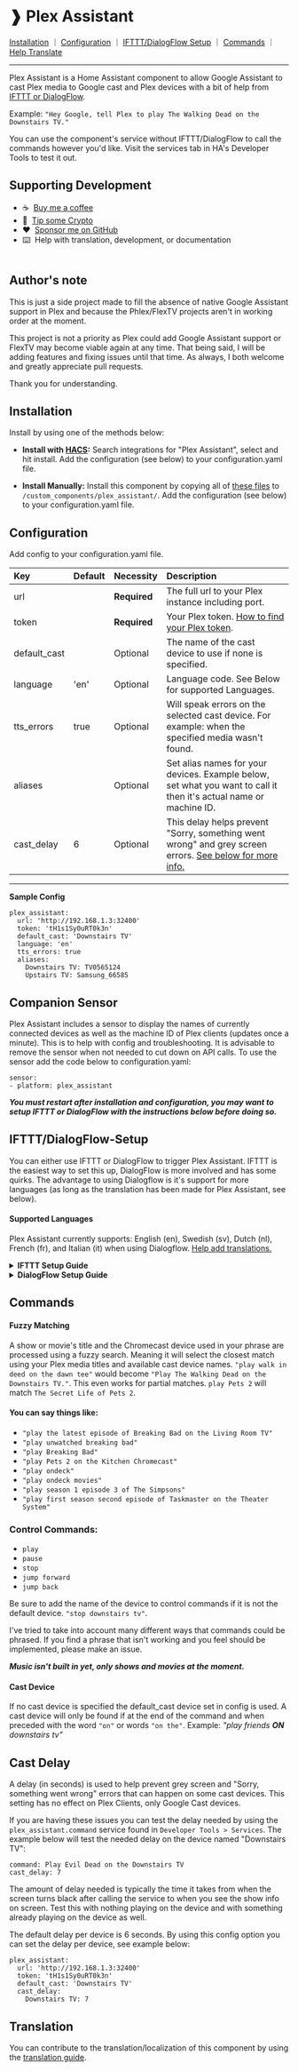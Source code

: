 # ❱ Plex Assistant

[Installation](#installation) ｜ [Configuration](#configuration) ｜ [IFTTT/DialogFlow Setup](#iftttdialogflow-setup) ｜ [Commands](#commands) ｜ [Help Translate](#translation)<br><hr>

Plex Assistant is a Home Assistant component to allow Google Assistant to cast Plex media to Google cast and Plex devices with a bit of help from [IFTTT or DialogFlow](#iftttdialogflow-setup).

Example: `"Hey Google, tell Plex to play The Walking Dead on the Downstairs TV."`

You can use the component's service without IFTTT/DialogFlow to call the commands however you'd like. Visit the services tab in HA's Developer Tools to test it out.

## Supporting Development
- :coffee:&nbsp;&nbsp;[Buy me a coffee](https://www.buymeacoffee.com/FgwNR2l)
- :1st_place_medal:&nbsp;&nbsp;[Tip some Crypto](https://github.com/sponsors/maykar)
- :heart:&nbsp;&nbsp;[Sponsor me on GitHub](https://github.com/sponsors/maykar)
- :keyboard:&nbsp;&nbsp;Help with translation, development, or documentation
  <br><br>

## Author's note
This is just a side project made to fill the absence of native Google Assistant support in Plex and because the Phlex/FlexTV projects aren't in working order at the moment.

This project is not a priority as Plex could add Google Assistant support or FlexTV may become viable again at any time. That being said, I will be adding features and fixing issues until that time. As always, I both welcome and greatly appreciate pull requests.

Thank you for understanding.

## Installation
Install by using one of the methods below:

* **Install with [HACS](https://hacs.xyz/):** Search integrations for "Plex Assistant", select and hit install. Add the configuration (see below) to your configuration.yaml file.

* **Install Manually:** Install this component by copying all of [these files](https://github.com/maykar/plex_assistant/tree/master/custom_components/plex_assistant) to `/custom_components/plex_assistant/`. Add the configuration (see below) to your configuration.yaml file.

## Configuration
Add config to your configuration.yaml file.

| Key          | Default | Necessity    | Description
| :--          | :------ | :--------    | :----------
| url          |         | **Required** | The full url to your Plex instance including port.
| token        |         | **Required** | Your Plex token. [How to find your Plex token](https://support.plex.tv/articles/204059436-finding-an-authentication-token-x-plex-token/).
| default_cast |         | Optional     | The name of the cast device to use if none is specified.
| language     | 'en'    | Optional     | Language code. See Below for supported Languages.
| tts_errors   | true    | Optional     | Will speak errors on the selected cast device. For example: when the specified media wasn't found.
| aliases      |         | Optional     | Set alias names for your devices. Example below, set what you want to call it then it's actual name or machine ID.
| cast_delay   | 6       | Optional     | This delay helps prevent "Sorry, something went wrong" and grey screen errors. [See below for more info.](#cast-delay)

<hr>

**Sample Config**
```
plex_assistant:
  url: 'http://192.168.1.3:32400'
  token: 'tH1s1Sy0uRT0k3n'
  default_cast: 'Downstairs TV'
  language: 'en'
  tts_errors: true
  aliases:
    Downstairs TV: TV0565124
    Upstairs TV: Samsung_66585
```

## Companion Sensor

Plex Assistant includes a sensor to display the names of currently connected devices as well as the machine ID of Plex clients (updates once a minute). This is to help with config and troubleshooting. It is advisable to remove the sensor when not needed to cut down on API calls. To use the sensor add the code below to configuration.yaml:

```
sensor:
- platform: plex_assistant
```

***You must restart after installation and configuration, you may want to setup IFTTT or DialogFlow with the instructions below before doing so.*** 

## IFTTT/DialogFlow-Setup

You can either use IFTTT or DialogFlow to trigger Plex Assistant. IFTTT is the easiest way to set this up, DialogFlow is more involved and has some quirks. The advantage to using Dialogflow is it's support for more languages (as long as the translation has been made for Plex Assistant, see below).

#### Supported Languages
Plex Assistant currently supports: English (en), Swedish (sv), Dutch (nl), French (fr), and Italian (it) when using Dialogflow. [Help add translations.](#translation)

<details>
  <summary><b>IFTTT Setup Guide</b></summary>
  
## IFTTT Setup

#### In Home Assistant

* Go to "Configuration" in your HA sidebar and select "Integrations"
* Hit the add button and search for "IFTTT" and click configure.
* Follow the on screen instructions.
* Copy or save the URL that is displayed at the end, we'll need it later and it won't be shown again.
* Click "Finish"

#### In IFTTT

Visit [ifttt.com](https://ifttt.com/) and sign up or sign in.

* Click "Explore" in the top right, then hit the plus sign to make your own applet from scratch
* Press the plus sign next to "If". Search for and select "Google Assistant"
* Select "Say phrase with text ingredient"

Now you can select how you want to trigger this service, you can select up to 3 ways to invoke it. I use things like `tell plex to $` or `have plex $`. The dollar sign will be the phrase sent to this component. See currently supported [commands below](#commands)). You can also set a response from the Google Assistant if you'd like. Hit "Create Trigger" to continue.

* Press the plus sign next to "Then"
* Search for and select "Webhooks", then select "Make a web request"
* In the URL field enter the webhook URL HA provided you earlier
* Select method "Post" and content type "application/json"
* Then copy and paste the code below into the body field

`{ "action": "call_service", "service": "plex_assistant.command", "command": "{{TextField}}" }`

#### In Home Assistant

Finally, add the following automation to your Home Assistant configuration.yaml:

```
automation:
  - alias: Plex Assistant Automation
    trigger:
    - event_data:
        action: call_service
      event_type: ifttt_webhook_received
      platform: event
    condition:
      condition: template
      value_template: "{{ trigger.event.data.service == 'plex_assistant.command' }}"
    action:
    - data_template:
        command: "{{ trigger.event.data.command }}"
      service_template: '{{ trigger.event.data.service }}'
```

***Either refresh your automations or restart after adding the automation.***

</details>

<details>
  <summary><b>DialogFlow Setup Guide</b></summary>

## DialogFlow Setup

#### In Home Assistant

* Go to "Configuration" in your HA sidebar and select "Integrations"
* Hit the add button and search for "Dialogflow".
* Copy or save the URL that is displayed, we'll need it later and it won't be shown again.
* Click "Finish"

#### In DialogFlow

Visit https://dialogflow.com/ and sign up or sign in.
Keep going until you get to the "Welcome to Dialogflow!" page with "Create Agent" in the sidebar.

* Click on Create Agent and Type "Plex_Assistant" as the agent name and select "Create"
* Now select "Fulfillment" in the sidebar and enable "Webhook"
* Enter the "URL" Home Assistant provided us earlier, scroll down and click "Save"
* Now select "Intents" in the sidebar and hit the "Create Intent" button.
* Select "ADD PARAMETERS AND ACTION" and enter "Plex" as the action name.
* Check the checkbox under "Required"
* Under "Parameter Name" put "command", under "Entity" put "@sys.any", and under "Value" put "$command"
* Now click "ADD TRAINING PHRASES"
* Create a phrase and type in "command"
* Then double click on the word "command" you just entered and select "@sys.any:command"
* Scroll to the bottom and expand "Fulfillment" then click "ENABLE FULFILLMENT"
* Turn on "Enable webhook call for this intent"
* Expand "Responses" turn on “Set this intent as end of conversation”
* At the top of the page enter "Plex" for the intent name and hit "Save"
* On the right side of the page hit "Set-up Google Assistant integration"
* Click the space under "Explicit invocation", select "Plex", then hit "Close"
* Type "Plex" in "Implicit invocation", then click "Manage assistant app"
* Click "Decide how your action is invoked"
* Under "Display Name" type "Plex" then hit save in the top right (it may give an error, but thats okay).

#### In Home Assistant

Add the following to your `configuration.yaml` file

```
intent_script:
  Plex:
    speech:
      text: Command sent to Plex.
    action:
      - service_template: plex_assistant.command
        data_template:
          command: "{{command}}"
```

You can now trigger Plex Assistant by saying "Hey Google, tell plex to..." or "Hey Google, ask plex to..."

***Restart after adding the above.***

</details>

## Commands

#### Fuzzy Matching
A show or movie's title and the Chromecast device used in your phrase are processed using a fuzzy search. Meaning it will select the closest match using your Plex media titles and available cast device names. `"play walk in deed on the dawn tee"` would become `"Play The Walking Dead on the Downstairs TV."`. This even works for partial matches. `play Pets 2` will match `The Secret Life of Pets 2`.

#### You can say things like:
* `"play the latest episode of Breaking Bad on the Living Room TV"`
* `"play unwatched breaking bad"`
* `"play Breaking Bad"`
* `"play Pets 2 on the Kitchen Chromecast"`
* `"play ondeck"`
* `"play ondeck movies"`
* `"play season 1 episode 3 of The Simpsons"`
* `"play first season second episode of Taskmaster on the Theater System"`

### Control Commands:
* `play`
* `pause`
* `stop`
* `jump forward`
* `jump back`

Be sure to add the name of the device to control commands if it is not the default device. `"stop downstairs tv"`.

I've tried to take into account many different ways that commands could be phrased. If you find a phrase that isn't working and you feel should be implemented, please make an issue.

***Music isn't built in yet, only shows and movies at the moment.***

#### Cast Device
If no cast device is specified the default_cast device set in config is used. A cast device will only be found if at the end of the command and when preceded with the word `"on"` or words `"on the"`. Example: *"play friends **ON** downstairs tv"*

## Cast Delay
A delay (in seconds) is used to help prevent grey screen and "Sorry, something went wrong" errors that can happen on some cast devices. This setting has no effect on Plex Clients, only Google Cast devices.

If you are having these issues you can test the delay needed by using the `plex_assistant.command` service found in `Developer Tools > Services`. The example below will test the needed delay on the device named "Downstairs TV":

```
command: Play Evil Dead on the Downstairs TV
cast_delay: 7
```

The amount of delay needed is typically the time it takes from when the screen turns black after calling the service to when you see the show info on screen. Test this with nothing playing on the device and with something already playing on the device as well.

The default delay per device is 6 seconds. By using this config option you can set the delay per device, see example below:

```
plex_assistant:
  url: 'http://192.168.1.3:32400'
  token: 'tH1s1Sy0uRT0k3n'
  default_cast: 'Downstairs TV'
  cast_delay:
    Downstairs TV: 7
```


## Translation
You can contribute to the translation/localization of this component by using the [translation guide](translation.md).
